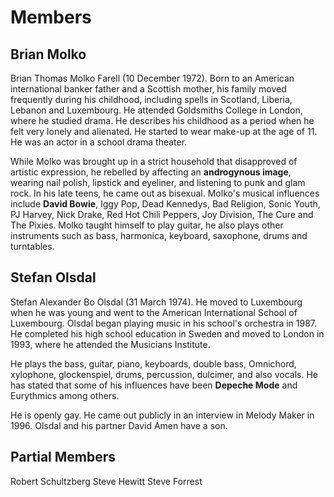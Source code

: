 # Members

## Brian Molko
Brian Thomas Molko Farell (10 December 1972). Born to an American international banker father and a Scottish mother, his family moved frequently during his childhood, including spells in Scotland, Liberia, Lebanon and Luxembourg. He attended Goldsmiths College in London, where he studied drama. He describes his childhood as a period when he felt very lonely and alienated. He started to wear make-up at the age of 11. He was an actor in a school drama theater.

While Molko was brought up in a strict household that disapproved of artistic expression, he rebelled by affecting an **androgynous image**, wearing nail polish, lipstick and eyeliner, and listening to punk and glam rock. In his late teens, he came out as bisexual. Molko's musical influences include **David Bowie**, Iggy Pop, Dead Kennedys, Bad Religion, Sonic Youth, PJ Harvey, Nick Drake, Red Hot Chili Peppers, Joy Division, The Cure and The Pixies. Molko taught himself to play guitar, he also  plays other instruments such as bass, harmonica, keyboard, saxophone, drums and turntables.

## Stefan Olsdal
Stefan Alexander Bo Olsdal (31 March 1974). He moved to Luxembourg when he was young and went to the American International School of Luxembourg. Olsdal began playing music in his school's orchestra in 1987. He completed his high school education in Sweden and moved to London in 1993, where he attended the Musicians Institute. 

He plays the bass, guitar, piano, keyboards, double bass, Omnichord, xylophone, glockenspiel, drums, percussion, dulcimer, and also vocals. He has stated that some of his influences have been **Depeche Mode** and Eurythmics among others.

He is openly gay. He came out publicly in an interview in Melody Maker in 1996. Olsdal and his partner David Amen have a son.

## Partial Members
Robert Schultzberg
Steve Hewitt
Steve Forrest
